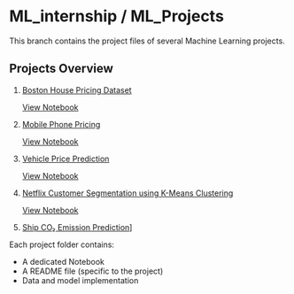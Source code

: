 # ML_internship / ML_Projects  
This branch contains the project files of several Machine Learning projects.

##  Projects Overview

1. [Boston House Pricing Dataset](Boston%20House%20Pricing%20Dataset)

      [View Notebook](Boston%20House%20Pricing%20Dataset/House_price_prediction.ipynb)

2. [Mobile Phone Pricing](Mobile%20Phone%20Pricing/)

     [View Notebook](Mobile%20Phone%20Pricing/Mobile_Phone_Pricing.ipynb)

3. [Vehicle Price Prediction](Vehicle%20Price%20Prediction/)

      [View Notebook](Vehicle%20Price%20Prediction/Vehical_price.ipynb)
4. [Netflix Customer Segmentation using K-Means Clustering](Neflix_Customer%20Segmentation%20using%20K-Means%20Clustering)

      [View Notebook](Neflix_Customer%20Segmentation%20using%20K-Means%20Clustering/Netflix_KMeans.ipynb)   

5. [Ship CO₂ Emission Prediction](<Ship CO₂ Emission Prediction>)]

Each project folder contains:
- A dedicated Notebook
- A README file (specific to the project)
- Data and model implementation 


